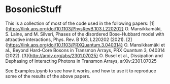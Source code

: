# BosonicStuff
This is a collection of most of the code used in the following papers:
[1]{https://link.aps.org/doi/10.1103/PhysRevB.103.L220202} O. Mansikkamäki, S. Laine, and M. Silveri, Phases of the disordered Bose-Hubbard model with attractive interactions, Phys. Rev. B 103, L220202 (2021).
[2]{https://link.aps.org/doi/10.1103/PRXQuantum.3.040314} O. Mansikkamäki et al., Beyond Hard-Core Bosons in Transmon Arrays, PRX Quantum 3, 040314 (2022).
[3]{http://arxiv.org/abs/2301.07025} O. Busel et al., Dissipation and Dephasing of Interacting Photons in Transmon Arrays, arXiv:2301.07025

See Examples.ipynb to see how it works, and how to use it to reproduce some of the results of the above papers.
